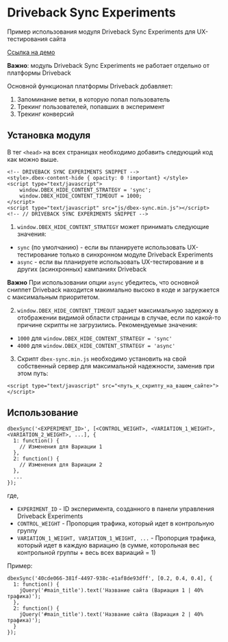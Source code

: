 # Driveback Sync Experiments
Пример использования модуля Driveback Sync Experiments для UX-тестирования сайта

[Ссылка на демо](https://dbex-demo.driveback.ru/)

**Важно**: модуль Driveback Sync Experiments не работает отдельно от платформы Driveback

Основной функционал платформы Driveback добавляет:
1. Запоминание ветки, в которую попал пользователь
2. Трекинг пользователей, попавших в эксперимент
3. Трекинг конверсий

## Установка модуля

В тег `<head>` на всех страницах необходимо добавить следующий код как можно выше.

```
<!-- DRIVEBACK SYNC EXPERIMENTS SNIPPET -->
<style>.dbex-content-hide { opacity: 0 !important} </style>
<script type="text/javascript">
    window.DBEX_HIDE_CONTENT_STRATEGY = 'sync';
    window.DBEX_HIDE_CONTENT_TIMEOUT = 1000;
</script>
<script type="text/javascript" src="js/dbex-sync.min.js"></script>
<!-- // DRIVEBACK SYNC EXPERIMENTS SNIPPET -->
```

1. `window.DBEX_HIDE_CONTENT_STRATEGY` может принимать следующие значения:
* `sync` (по умолчанию) - если вы планируете использовать UX-тестирование только в синхронном модуле Driveback Experiments
* `async` - если вы планируете использовать UX-тестирование и в других (асинхронных) кампаниях Driveback

**Важно** При использовании опции `async` убедитесь, что основной сниппет Driveback находится макимально высоко в коде и загружается с максимальным приоритетом.

2. `window.DBEX_HIDE_CONTENT_TIMEOUT` задает максимальную задержку в отображении видимой области страницы в случае, если по какой-то причине скрипты не загрузились.
Рекомендуемые значения:
* `1000` для `window.DBEX_HIDE_CONTENT_STRATEGY = 'sync'`
* `4000` для `window.DBEX_HIDE_CONTENT_STRATEGY = 'async'`

3. Скрипт `dbex-sync.min.js` необходимо установить на свой собственный сервер для максимальной надежности, заменив при этом путь:
```
<script type="text/javascript" src="<путь_к_скрипту_на_вашем_сайте>"></script>
```
## Использование

```
dbexSync('<EXPERIMENT_ID>', [<CONTROL_WEIGHT>, <VARIATION_1_WEIGHT>, <VARIATION_2_WEIGHT>, ...], {
  1: function() {
    // Изменения для Вариации 1
  },
  2: function() {
    // Изменения для Вариации 2
  },
  ...
});
```

где,
* `EXPERIMENT_ID` - ID эксперимента, созданного в панели управления Driveback Experiments
* `CONTROL_WEIGHT` - Пропорция трафика, который идет в контрольную группу
* `VARIATION_1_WEIGHT, VARIATION_1_WEIGHT, ...` - Пропорция трафика, который идет в каждую вариацию (в сумме, которольная вес контрольной группы + весь всех вариаций = 1)

Пример:
```
dbexSync('40cde066-381f-4497-938c-e1af8de93dff', [0.2, 0.4, 0.4], {
  1: function() {
    jQuery('#main_title').text('Название сайта (Вариация 1 | 40% трафика)');
  },
  2: function() {
    jQuery('#main_title').text('Название сайта (Вариация 2 | 40% трафика)');
  }
});
```